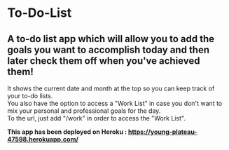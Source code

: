 # To-Do-List
## A to-do list app which will allow you to add the goals you want to accomplish today and then later check them off when you've achieved them! <br/>
It shows the current date and month at the top so you can keep track of your to-do lists. </br>
You also have the option to access a "Work List" in case you don't want to mix your personal and professional goals for the day. </br>
To the url, just add "/work" in order to access the "Work List". </br>

**This app has been deployed on Heroku : https://young-plateau-47598.herokuapp.com/**
